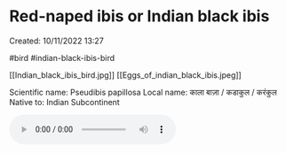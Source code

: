 # Red-naped ibis or Indian black ibis

Created: 10/11/2022 13:27

#bird #indian-black-ibis-bird

[[Indian_black_ibis_bird.jpg]] [[Eggs_of_indian_black_ibis.jpeg]]

Scientific name: Pseudibis papillosa
Local name: काला बाज़ा / कडाकुल / करंकुल
Native to: Indian Subcontinent

![Indian_black_ibis_Calls](./../audio/Indian_black_ibis_calls.mp3)
